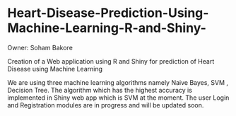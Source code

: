 # Heart-Disease-Prediction-Using-Machine-Learning-R-and-Shiny-
Owner: Soham Bakore




Creation of a Web application using R and Shiny for prediction of Heart Disease using Machine Learning

We are using three machine learning algorithms namely Naive Bayes, SVM , Decision Tree. The algorithm which has the highest accuracy is implemented in Shiny web app  which is SVM at the moment. The user Login and Registration modules are in progress and will be updated soon.
